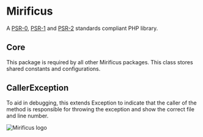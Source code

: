 # Mirificus

A [PSR-0](https://github.com/php-fig/fig-standards/blob/master/accepted/PSR-0.md), [PSR-1](https://github.com/php-fig/fig-standards/blob/master/accepted/PSR-1-basic-coding-standard.md) and [PSR-2](https://github.com/php-fig/fig-standards/blob/master/accepted/PSR-2-coding-style-guide.md) standards compliant PHP library.

## Core
This package is required by all other Mirificus packages. This class stores shared constants and configurations.

## CallerException
To aid in debugging, this extends Exception to indicate that the caller of the method is responsible for throwing the exception and show the correct file and line number.

![Mirificus logo](http://sensibleux.com/wp-content/uploads/2013/09/mirificus.png "Mirificus PHP Library")